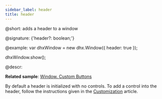 ```yaml
---
sidebar_label: header
title: header
---          
```


@short: adds a header to a window

@signature: {'header?: boolean;'}

@example: 
var dhxWindow = new dhx.Window({
    header: true
});

dhxWindow.show();



@descr:

**Related sample**: [Window. Custom Buttons](https://snippet.dhtmlx.com/o7xlvvv3)

By default a header is initialized with no controls. To add a control into the header, follow the instructions given in the [Customization](window/customization.md#controls-and-operations) article.


